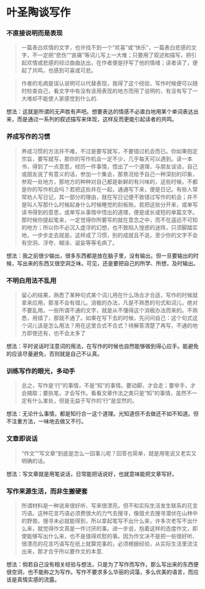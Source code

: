 # 叶圣陶谈写作

### 不直接说明而是表现
> 一篇表白欢情的文字，也许找不到一个“欢喜”或“快乐”，一篇表白悲感的文字，不一定把“悲伤”“哀痛”等词儿写上一大堆；只要用了叙述和描写，把引起欢情或悲感的经过曲曲达出，在作者便是抒写了他的情绪；读者读了，便起了共鸣，也感到可喜或可悲。

> 作者的毛病是误认说明可以代替表现，我得了这个经验，写作时候便可以随时检查自己，看文字中有没有该用表现的地方而用了说明的，有没有写了一大堆却不能使人家感觉到什么的.


想法：这就是所谓的无声胜有声吧。想要表达的情感不必直白地用某个单词表达出来，而是通过一系列的叙述描写来体现，这样反而更能引起读者的共鸣。

### 养成写作的习惯

> 养成习惯的方法并不难，不过是要写就写，不要错过机会而已。你如果抱定宗旨，要写就写，那你的写作机会一定不少，几乎每天可以遇到。读一本书，得到了一点意思，经历一件事情，悟出了一个道理，与朋友谈话，自己或朋友说了有意义的话，参加一个集会，那景况给予自己一种深刻的印象，参观一处地方，那地方的种种对自己都是新鲜的有兴味的，这些时候，不都是你的写作机会吗？若把这些并在一起，通通写下来，便是日记。有些人常常劝人写日记，其一部分的理由，就在写日记便不致错过写作的机会；并不是叫人写那什么时候起身什么时候睡觉的刻板账。若把这些分开来，或单写读书得到的意思，或单写从事情中悟出的道理，便是或长或短的单篇文字。那时候你提起笔来，一定觉得你所要写的就在意念之中，而不在遥远不可知的地方；所以你不必沉入虚浮的幻想，也不致陷入惶惑的迷阵，只须脚踏实地，一步步走去就是。这样成了习惯，别的成就且不说，至少你的文字不会有空洞、浮夸、糊涂、诞妄等等毛病了。

想法：我之前很少输出，很多东西都是放在脑子里，没有输出。但一旦要输出的时候，写出来的东西又很空洞乏味。可见，还是要把自己的所学、所想，及时输出。

### 不明白用法不乱用
> 留心的结果，熟悉了某种句式某个词儿用在什么场合才合适，写作的时候就拿来应用，那准不会有错儿。消极的办法，凡是不熟悉的句式和词儿，绝对不要乱用。一些所谓不通的文字，就是从不懂得这个消极办法而来的。不熟悉，用错了，那就不通了。如果在写下去的时候，先问问自己：这个句式这个词儿该是怎么用法？用在这里合式不合式？待解答清楚了再写，不通的地方即使还有，也不会太多了

想法：平时说话时注意词的用法，在写作的时候也自然能够做到得心应手。能避免的应该尽量避免，否则就是自己不认真。


### 训练写作的眼光，多动手

> 总之，写作是‘行”的事情，不是“知”的事情。要动脚，才会走；要举手，才会摘取；要执笔，才会写作。看看文章作法之类只是“知”的事情，虽然不一定有什么害处，但是无益于写作的‘行”是显然的。

想法：无论什么事情，都是知行合一这个道理。光知道但不去做还不如不知道。但不注重方法，一味地去做又不行。

### 文章即说话
> “作文”“写文章”到底是怎么一回事儿呢？回答也简单，就是用笔说又老实又明确的话。

想法：写文章就是用笔说话，日常能把话说好，也就意味能把文章写好。

### 写作来源生活，而非生搬硬套

> 所谓材料是一种说来很好听、写来很漂亮，但不和实际生活发生联系的花言巧语。这种花言巧语必须费很大的力气去搜寻，像猎犬去搜寻潜伏在山林中的野兽。搜寻未必就能得到，所以拿起笔写不出什么来，许多次老写不出什么来，就觉得作文真是一件讨厌的事。进一步说，抱着这样的态度作文，即使能够写出什么来，也不是值得欢慰的事。因为作文决不是把一些很好听、很漂亮的花言巧语写在纸上就算完事的，必须根据经验，从实际生活里流注出来，那才合乎所以要作文的本意.

想法：倘若自己没有相关经验与想法，只是为了写作而写作，那么写出来的东西便很空洞，也不能称之为写作。写作不要求多么华丽的词藻，多么优美的语言，而应该是真情实感的流露。